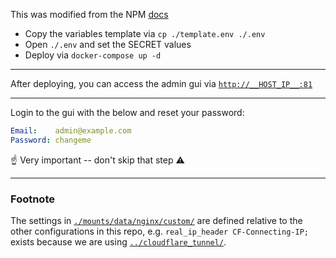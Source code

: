 This was modified from the NPM [docs](https://nginxproxymanager.com/setup/#running-the-app)

* Copy the variables template via `cp ./template.env ./.env`
* Open `./.env` and set the SECRET values
* Deploy via `docker-compose up -d`

---

After deploying, you can access the admin gui via [`http://__HOST_IP__:81`](http://__HOST_IP__:81)

---

Login to the gui with the below and reset your password:
```yml
Email:    admin@example.com
Password: changeme
```

☝️ Very important -- don't skip that step ⚠️

---

### Footnote
The settings in [`./mounts/data/nginx/custom/`](./mounts/data/nginx/custom/) are defined relative to the other configurations in this repo, e.g. `real_ip_header CF-Connecting-IP;` exists because we are using [`../cloudflare_tunnel/`](../cloudflare_tunnel/).
